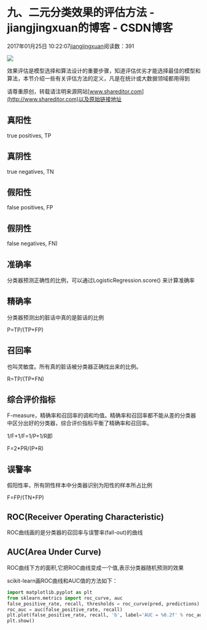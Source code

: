 # 九、二元分类效果的评估方法 - jiangjingxuan的博客 - CSDN博客





2017年01月25日 10:22:07[jiangjingxuan](https://me.csdn.net/jiangjingxuan)阅读数：391












![](http://www.shareditor.com/uploads/media/default/0001/01/thumb_136_default_big.jpeg)



效果评估是模型选择和算法设计的重要步骤，知道评估优劣才能选择最佳的模型和算法，本节介绍一些有关评估方法的定义，凡是在统计或大数据领域都用得到

请尊重原创，转载请注明来源网站[www.shareditor.com](http://www.shareditor.com)以及原始链接地址

## 真阳性

true positives, TP

## 真阴性

true negatives, TN

## 假阳性

false positives, FP

## 假阴性 

false negatives, FN)



## 准确率

分类器预测正确性的比例，可以通过LogisticRegression.score() 来计算准确率



## 精确率

分类器预测出的脏话中真的是脏话的比例

P=TP/(TP+FP)



## 召回率

也叫灵敏度。所有真的脏话被分类器正确找出来的比例。

R=TP/(TP+FN)



## 综合评价指标

F-measure，精确率和召回率的调和均值。精确率和召回率都不能从差的分类器中区分出好的分类器，综合评价指标平衡了精确率和召回率。

1/F+1/F=1/P+1/R即

F=2*PR/(P+R)



## 误警率

假阳性率，所有阴性样本中分类器识别为阳性的样本所占比例 

F=FP/(TN+FP)



## ROC(Receiver Operating Characteristic)

ROC曲线画的是分类器的召回率与误警率(fall-out)的曲线 





## AUC(Area Under Curve)

ROC曲线下方的面积,它把ROC曲线变成一个值,表示分类器随机预测的效果 

scikit-learn画ROC曲线和AUC值的方法如下：

```python
import matplotlib.pyplot as plt
from sklearn.metrics import roc_curve, auc
false_positive_rate, recall, thresholds = roc_curve(pred, predictions)
roc_auc = auc(false_positive_rate, recall)
plt.plot(false_positive_rate, recall, 'b', label='AUC = %0.2f' % roc_auc)
plt.show()
```






